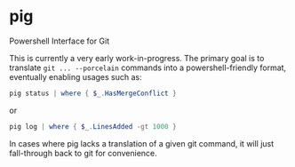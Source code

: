 # pig
Powershell Interface for Git

This is currently a very early work-in-progress.  The primary goal is to translate `git ... --porcelain` commands into a powershell-friendly format, eventually enabling usages such as:

```powershell
pig status | where { $_.HasMergeConflict }
```
or
```powershell
pig log | where { $_.LinesAdded -gt 1000 }
```

In cases where pig lacks a translation of a given git command, it will just fall-through back to git for convenience.
